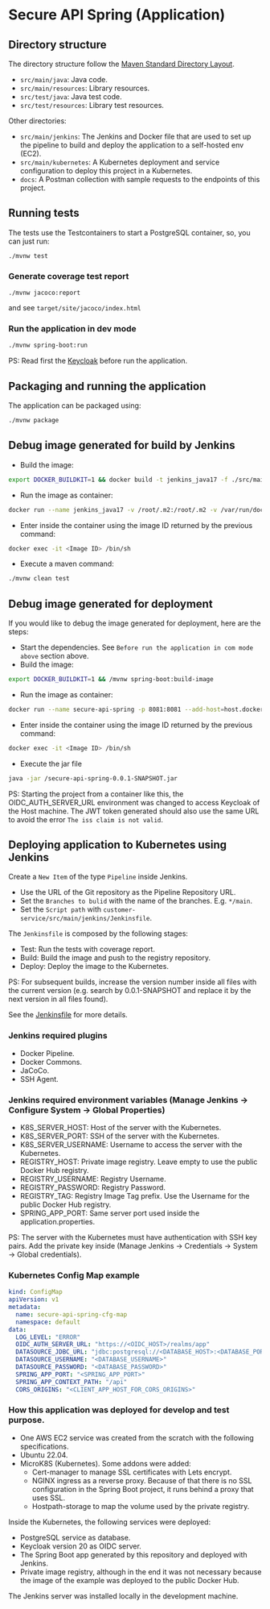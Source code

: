 # Secure API Spring (Application)

## Directory structure

The directory structure follow the [Maven Standard Directory Layout](https://maven.apache.org/guides/introduction/introduction-to-the-standard-directory-layout.html).
- `src/main/java`: Java code.
- `src/main/resources`: Library resources.
- `src/test/java`: Java test code.
- `src/test/resources`: Library test resources.

Other directories:
- `src/main/jenkins`: The Jenkins and Docker file that are used to set up the pipeline to build and deploy the application to a self-hosted env (EC2).
- `src/main/kubernetes`: A Kubernetes deployment and service configuration to deploy this project in a Kubernetes.
- `docs`: A Postman collection with sample requests to the endpoints of this project.

## Running tests

The tests use the Testcontainers to start a PostgreSQL container, so, you can just run:

`./mvnw test`

### Generate coverage test report 

`./mvnw jacoco:report`

and see `target/site/jacoco/index.html`

### Run the application in dev mode

```bash
./mvnw spring-boot:run
```

PS: Read first the [Keycloak](../keycloak/README.md) before run the application.

## Packaging and running the application

The application can be packaged using:
```bash
./mvnw package
```

## Debug image generated for build by Jenkins

- Build the image:
```bash
export DOCKER_BUILDKIT=1 && docker build -t jenkins_java17 -f ./src/main/jenkins/Dockerfile . --no-cache
```
- Run the image as container:
```bash
docker run --name jenkins_java17 -v /root/.m2:/root/.m2 -v /var/run/docker.sock:/var/run/docker.sock -v $(pwd):/var/lib/secure-api-spring -w /var/lib/secure-api-spring -d jenkins_java17 sleep infinity
```
- Enter inside the container using the image ID returned by the previous command:
```bash
docker exec -it <Image ID> /bin/sh
```
- Execute a maven command:
```bash
./mvnw clean test
```

## Debug image generated for deployment

If you would like to debug the image generated for deployment, here are the steps:

- Start the dependencies. See `Before run the application in com mode above` section above. 
- Build the image:
```bash
export DOCKER_BUILDKIT=1 && /mvnw spring-boot:build-image 
```
- Run the image as container:
```bash
docker run --name secure-api-spring -p 8081:8081 --add-host=host.docker.internal:host-gateway  --env DATASOURCE_JDBC_URL=jdbc:postgresql://host.docker.internal:5432/app_dev --env OIDC_AUTH_SERVER_URL=http://host.docker.internal:8080/realms/app --env LOG_LEVEL=DEBUG -d secure-api-spring:0.0.1-SNAPSHOT sleep infinity
```
- Enter inside the container using the image ID returned by the previous command:
```bash
docker exec -it <Image ID> /bin/sh
```
- Execute the jar file
```bash
java -jar /secure-api-spring-0.0.1-SNAPSHOT.jar
```

PS: Starting the project from a container like this, the OIDC_AUTH_SERVER_URL environment was changed to access Keycloak of the Host machine. The JWT token generated should also use the same URL to avoid the error `The iss claim is not valid`.

## Deploying application to Kubernetes using Jenkins

Create a `New Item` of the type `Pipeline` inside Jenkins.

- Use the URL of the Git repository as the Pipeline Repository URL.
- Set the `Branches to bulid` with the name of the branches. E.g. `*/main`.
- Set the `Script path` with `customer-service/src/main/jenkins/Jenkinsfile`.

The `Jenkinsfile` is composed by the following stages:

- Test: Run the tests with coverage report.
- Build: Build the image and push to the registry repository.
- Deploy: Deploy the image to the Kubernetes.

PS: For subsequent builds, increase the version number inside all files with the current version (e.g. search by 0.0.1-SNAPSHOT and replace it by the next version in all files found).

See the [Jenkinsfile](./src/main/jenkins/Jenkinsfile) for more details.

### Jenkins required plugins

- Docker Pipeline.
- Docker Commons.
- JaCoCo.
- SSH Agent.

### Jenkins required environment variables (Manage Jenkins -> Configure System -> Global Properties)

- K8S_SERVER_HOST: Host of the server with the Kubernetes.
- K8S_SERVER_PORT: SSH of the server with the Kubernetes.
- K8S_SERVER_USERNAME: Username to access the server with the Kubernetes.
- REGISTRY_HOST: Private image registry. Leave empty to use the public Docker Hub registry.
- REGISTRY_USERNAME: Registry Username.
- REGISTRY_PASSWORD: Registry Password.
- REGISTRY_TAG: Registry Image Tag prefix. Use the Username for the public Docker Hub registry.
- SPRING_APP_PORT: Same server port used inside the application.properties.

PS: The server with the Kubernetes must have authentication with SSH key pairs. Add the private key inside (Manage Jenkins -> Credentials -> System -> Global credentials).

### Kubernetes Config Map example

```yaml
kind: ConfigMap
apiVersion: v1
metadata:
  name: secure-api-spring-cfg-map
  namespace: default
data:
  LOG_LEVEL: "ERROR"
  OIDC_AUTH_SERVER_URL: "https://<OIDC_HOST>/realms/app"
  DATASOURCE_JDBC_URL: "jdbc:postgresql://<DATABASE_HOST>:<DATABASE_PORT>/<DATABASE_NAME>"
  DATASOURCE_USERNAME: "<DATABASE_USERNAME>"
  DATASOURCE_PASSWORD: "<DATABASE_PASSWORD>"
  SPRING_APP_PORT: "<SPRING_APP_PORT>"
  SPRING_APP_CONTEXT_PATH: "/api"
  CORS_ORIGINS: "<CLIENT_APP_HOST_FOR_CORS_ORIGINS>"
```

### How this application was deployed for develop and test purpose.

- One AWS EC2 service was created from the scratch with the following specifications.
- Ubuntu 22.04.
- MicroK8S (Kubernetes). Some addons were added:
    - Cert-manager to manage SSL certificates with Lets encrypt.
    - NGINX ingress as a reverse proxy. Because of that there is no SSL configuration in the Spring Boot project, it runs behind a proxy that uses SSL.
    - Hostpath-storage to map the volume used by the private registry.

Inside the Kubernetes, the following services were deployed:
- PostgreSQL service as database.
- Keycloak version 20 as OIDC server.
- The Spring Boot app generated by this repository and deployed with Jenkins.
- Private image registry, although in the end it was not necessary because the image of the example was deployed to the public Docker Hub.

The Jenkins server was installed locally in the development machine.
